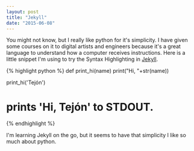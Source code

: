 ```yaml
---
layout: post
title: "Jekyll"
date: "2015-06-08"
---
```

You might not know, but I really like python for it's simplicity. I have given some courses on it to digital artists and engineers because it's a great language to understand how a computer receives instructions. Here is a little snippet I'm using to try the Syntax Highlighting in [Jekyll][jekyll].

{% highlight python %}
def print_hi(name)
    print("Hi, "+str(name))

print_hi('Tejón')
# prints 'Hi, Tejón' to STDOUT.
{% endhighlight %}

I'm learning Jekyll on the go, but it seems to have that simplicity I like so much about python.

[jekyll]:      http://jekyllrb.com
